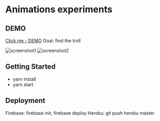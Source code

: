 # Animations experiments

## DEMO

[Click me - DEMO](https://countries-389d9.firebaseapp.com/)
Goal: find the troll

![screenshot1](https://countries-389d9.firebaseapp.com/screenshot-1.png)
![screenshot2](https://countries-389d9.firebaseapp.com/screenshot-2.png)


## Getting Started

- yarn install
- yarn start

## Deployment

Firebase: firebase init, firebase deploy
Heroku: git push heroku master

